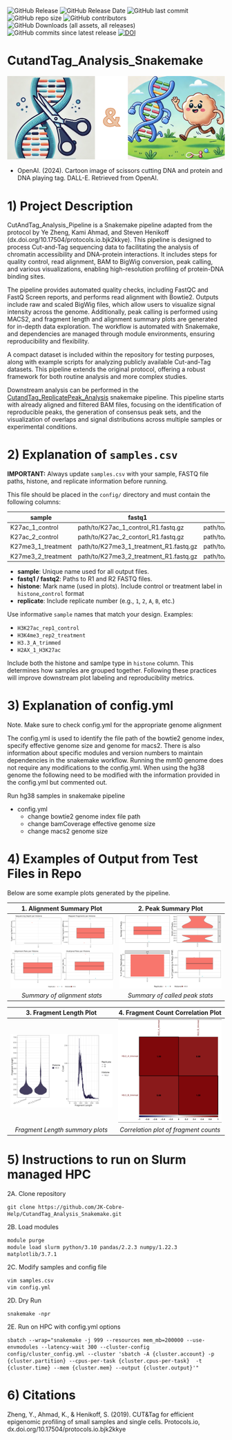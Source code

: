 ![GitHub Release](https://img.shields.io/github/v/release/JK-Cobre-Help/CutandTag_Analysis_Snakemake)
![GitHub Release Date](https://img.shields.io/github/release-date/JK-Cobre-Help/CutandTag_Analysis_Snakemake)
![GitHub last commit](https://img.shields.io/github/last-commit/JK-Cobre-Help/CutandTag_Analysis_Snakemake)
![GitHub repo size](https://img.shields.io/github/repo-size/JK-Cobre-Help/CutandTag_Analysis_Snakemake)
![GitHub contributors](https://img.shields.io/github/contributors/JK-Cobre-Help/CutandTag_Analysis_Snakemake)
![GitHub Downloads (all assets, all releases)](https://img.shields.io/github/downloads/JK-Cobre-Help/CutandTag_Analysis_Snakemake/total)
![GitHub commits since latest release](https://img.shields.io/github/commits-since/JK-Cobre-Help/CutandTag_Analysis_Snakemake/latest)
[![DOI](https://zenodo.org/badge/873121124.svg)](https://doi.org/10.5281/zenodo.15232228)

# CutandTag_Analysis_Snakemake
![Cut&Tag](/images/Cut&Tag.png)
+ OpenAI. (2024). Cartoon image of scissors cutting DNA and protein and DNA playing tag. DALL-E. Retrieved from OpenAI.

# 1) Project Description
CutAndTag_Analysis_Pipeline is a Snakemake pipeline adapted from the protocol by Ye Zheng, Kami Ahmad, and Steven Henikoff (dx.doi.org/10.17504/protocols.io.bjk2kkye). This pipeline is designed to process Cut-and-Tag sequencing data to facilitating the analysis of chromatin accessibility and DNA-protein interactions. It includes steps for quality control, read alignment, BAM to BigWig conversion, peak calling, and various visualizations, enabling high-resolution profiling of protein-DNA binding sites.

The pipeline provides automated quality checks, including FastQC and FastQ Screen reports, and performs read alignment with Bowtie2. Outputs include raw and scaled BigWig files, which allow users to visualize signal intensity across the genome. Additionally, peak calling is performed using MACS2, and fragment length and alignment summary plots are generated for in-depth data exploration. The workflow is automated with Snakemake, and dependencies are managed through module environments, ensuring reproducibility and flexibility.

A compact dataset is included within the repository for testing purposes, along with example scripts for analyzing publicly available Cut-and-Tag datasets. This pipeline extends the original protocol, offering a robust framework for both routine analysis and more complex studies.

Downstream analysis can be performed in the [CutandTag_ReplicatePeak_Analysis](https://github.com/JK-Cobre-Help/CutandTag_ReplicatePeak_Analysis) snakemake pipeline. This pipeline starts with already aligned and filtered BAM files, focusing on the identification of reproducible peaks, the generation of consensus peak sets, and the visualization of overlaps and signal distributions across multiple samples or experimental conditions.

# 2) Explanation of `samples.csv`

**IMPORTANT:** Always update `samples.csv` with your sample, FASTQ file paths, histone, and replicate information before running.

This file should be placed in the `config/` directory and must contain the following columns:

| sample             | fastq1                                 | fastq2                                 | histone          | replicate    |
|--------------------|----------------------------------------|----------------------------------------|------------------|--------------|
| K27ac_1_control    | path/to/K27ac_1_control_R1.fastq.gz    | path/to/K27ac_1_control_R2.fastq.gz    |H27ac_Control     |1             |
| K27ac_2_control    | path/to/K27ac_2_contorl_R1.fastq.gz    | path/to/K27ac_2_control_R1.fastq.gz    |K27ac_Control     |2             |
| K27me3_1_treatment | path/to/K27me3_1_treatment_R1.fastq.gz | path/to/K27me3_1_treatment_R1.fastq.gz |K27me3_Treatment  |1             |
| K27me3_2_treatment | path/to/K27me3_2_treatment_R1.fastq.gz | path/to/K27me3_2_treatment_R1.fastq.gz |K27me3_Treatment  |2             |

+ **sample**: Unique name used for all output files.
+ **fastq1 / fastq2**: Paths to R1 and R2 FASTQ files.
+ **histone**: Mark name (used in plots). Include control or treatment label in `histone`_`control` format
+ **replicate**: Include replicate number (e.g., `1`, `2`, `A`, `B`, etc.)

Use informative `sample` names that match your design. Examples:

+ `H3K27ac_rep1_control`
+ `H3K4me3_rep2_treatment`
+ `H3.3_A_trimmed`
+ `H2AX_1_H3K27ac`

Include both the histone and samlpe type in `histone` column. This determines how samples are grouped together. Following these practices will improve downstream plot labeling and reproducibility metrics.

# 3) Explanation of config.yml
Note. Make sure to check config.yml for the appropriate genome alignment

The config.yml is used to identify the file path of the bowtie2 genome index, specify effective genome size and genome for macs2. There is also information about specific modules and version numbers to maintain dependencies in the snakemake workflow. Running the mm10 genome does not require any modifications to the config.yml. When using the hg38 genome the following need to be modified with the information provided in the config.yml but commented out.

Run hg38 samples in snakemake pipeline
- config.yml 
    + change bowtie2 genome index file path
    + change bamCoverage effective genome size
    + change macs2 genome size


# 4) Examples of Output from Test Files in Repo

Below are some example plots generated by the pipeline.  

| 1. **Alignment Summary Plot**                                                         | 2. **Peak Summary Plot**                                                                   |
| :-----------------------------------------------------------------------------------: | :----------------------------------------------------------------------------------------: |
| <img src="/images/alignment_summary_plot.png" width="300">                            | <img src="/images/peak_summary_plot.png" width="300">                                      |
| *Summary of alignment stats*                                                          | *Summary of called peak stats*                                                             |

| 3. **Fragment Length Plot**                                                           | 4. **Fragment Count Correlation Plot**                                                     |
| :-----------------------------------------------------------------------------------: | :----------------------------------------------------------------------------------------: |
| <img src="/images/fragment_length_plot.png" width="300">                              | <img src="/images/fragCount_correlation_plot.png" width="300">                             |
| *Fragment Length summary plots*                                                       | *Correlation plot of fragment counts*                                                      |


# 5) Instructions to run on Slurm managed HPC
2A. Clone repository
```
git clone https://github.com/JK-Cobre-Help/CutandTag_Analysis_Snakemake.git
```
2B. Load modules
```
module purge
module load slurm python/3.10 pandas/2.2.3 numpy/1.22.3 matplotlib/3.7.1
```
2C. Modify samples and config file
```
vim samples.csv
vim config.yml
```
2D. Dry Run
```
snakemake -npr
```
2E. Run on HPC with config.yml options
```
sbatch --wrap="snakemake -j 999 --resources mem_mb=200000 --use-envmodules --latency-wait 300 --cluster-config config/cluster_config.yml --cluster 'sbatch -A {cluster.account} -p {cluster.partition} --cpus-per-task {cluster.cpus-per-task}  -t {cluster.time} --mem {cluster.mem} --output {cluster.output}'"
```

# 6) Citations
Zheng, Y., Ahmad, K., & Henikoff, S. (2019). CUT&Tag for efficient epigenomic profiling of small samples and single cells. Protocols.io, dx.doi.org/10.17504/protocols.io.bjk2kkye
